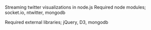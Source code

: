 Streaming twitter visualizations in node.js
Required node modules; socket.io, ntwitter, mongodb

Required external libraries; jQuery, D3, mongodb
